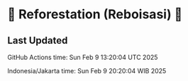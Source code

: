 
# 🌳 Reforestation (Reboisasi) 🌲

## Last Updated

GitHub Actions time: Sun Feb  9 13:20:04 UTC 2025

Indonesia/Jakarta time: Sun Feb  9 20:20:04 WIB 2025
